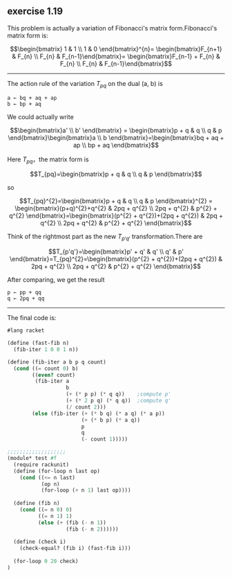 ## exercise 1.19

This problem is actually a variation of Fibonacci's matrix form.Fibonacci's matrix form is:

$$\begin{bmatrix} 1 & 1 \\
1 & 0 \end{bmatrix}^{n}= \begin{bmatrix}F_{n+1} & F_{n} \\
F_{n} &  F_{n-1}\end{bmatrix}= \begin{bmatrix}F_{n-1} + F_{n} & F_{n} \\
F_{n} &  F_{n-1}\end{bmatrix}$$

------

The action rule of the variation $T_{pq}$ on the dual (a, b) is

```
a ← bq + aq + ap
b ← bp + aq
```

We could actually write

$$\begin{bmatrix}a' \\
b' \end{bmatrix} = \begin{bmatrix}p + q & q \\
q & p \end{bmatrix}\begin{bmatrix}a \\
b \end{bmatrix}=\begin{bmatrix}bq + aq + ap \\
bp + aq \end{bmatrix}$$

Here $T_{pq}$，the matrix form is

$$T_{pq}=\begin{bmatrix}p + q & q \\
q & p \end{bmatrix}$$

so

$$T_{pq}^{2}=\begin{bmatrix}p + q & q \\
q & p \end{bmatrix}^{2} = \begin{bmatrix}(p+q)^{2}+q^{2} & 2pq + q^{2} \\
2pq + q^{2} & p^{2} + q^{2} \end{bmatrix}=\begin{bmatrix}(p^{2} + q^{2})+(2pq + q^{2}) & 2pq + q^{2} \\
2pq + q^{2} & p^{2} + q^{2} \end{bmatrix}$$

Think of the rightmost part as the new $T_{p'q'}$ transformation.There are

$$T_{p'q'}=\begin{bmatrix}p' + q' & q' \\
q' & p' \end{bmatrix}=T_{pq}^{2}=\begin{bmatrix}(p^{2} + q^{2})+(2pq + q^{2}) & 2pq + q^{2} \\
2pq + q^{2} & p^{2} + q^{2} \end{bmatrix}$$

After comparing, we get the result

```
p ← pp + qq
q ← 2pq + qq
```

------

The final code is:

``` Scheme
#lang racket

(define (fast-fib n)
  (fib-iter 1 0 0 1 n))

(define (fib-iter a b p q count)
  (cond ((= count 0) b)
        ((even? count)
         (fib-iter a
                   b
                   (+ (* p p) (* q q))    ;compute p'
                   (+ (* 2 p q) (* q q))  ;compute q'
                   (/ count 2)))
        (else (fib-iter (+ (* b q) (* a q) (* a p))
                        (+ (* b p) (* a q))
                        p
                        q
                        (- count 1)))))

;;;;;;;;;;;;;;;;;;;
(module* test #f
  (require rackunit)
  (define (for-loop n last op)
    (cond ((<= n last)
           (op n)
           (for-loop (+ n 1) last op))))
  
  (define (fib n)
    (cond ((= n 0) 0)
          ((= n 1) 1)
          (else (+ (fib (- n 1)) 
                   (fib (- n 2))))))
  
  (define (check i)
    (check-equal? (fib i) (fast-fib i)))
  
  (for-loop 0 20 check)
)
```
